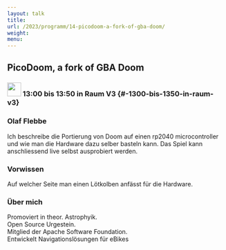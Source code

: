 ```yaml
---
layout: talk
title:
url: /2023/programm/14-picodoom-a-fork-of-gba-doom/
weight:
menu:
---
```

## PicoDoom, a fork of GBA Doom

### <img height = "32" src="../../../images/talk.svg"> 13:00 bis 13:50 in Raum V3 {#-1300-bis-1350-in-raum-v3}

### Olaf Flebbe

Ich beschreibe die Portierung von Doom auf einen rp2040 microcontroller und wie man die Hardware dazu selber basteln kann. Das Spiel kann anschliessend live selbst ausprobiert werden.

### Vorwissen

Auf welcher Seite man einen Lötkolben anfässt für die Hardware.

### Über mich

Promoviert in theor. Astrophyik.  
Open Source Urgestein.  
Mitglied der Apache Software Foundation.  
Entwickelt Navigationslösungen für eBikes

